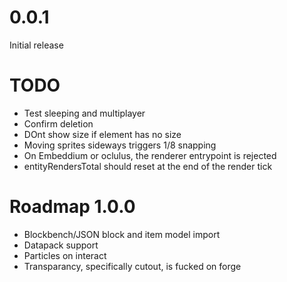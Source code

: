 # 0.0.1

Initial release

# TODO

* Test sleeping and multiplayer
* Confirm deletion
* DOnt show size if element has no size
* Moving sprites sideways triggers 1/8 snapping
* On Embeddium or oclulus, the renderer entrypoint is rejected
* entityRendersTotal should reset at the end of the render tick

# Roadmap 1.0.0

* Blockbench/JSON block and item model import
* Datapack support
* Particles on interact
* Transparancy, specifically cutout, is fucked on forge